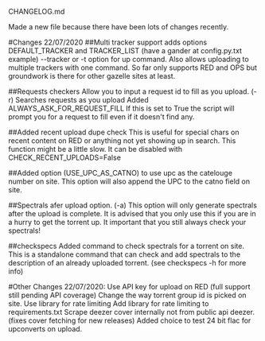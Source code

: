 CHANGELOG.md

Made a new file because there have been lots of changes recently.
   
#Changes 22/07/2020
##Multi tracker support
    adds options DEFAULT_TRACKER and TRACKER_LIST (have a gander at config.py.txt example)
	--tracker or -t option for up command. 
	Also allows uploading to multiple trackers with one command.
    So far only supports RED and OPS but groundwork is there for other gazelle sites at least.


##Requests checkers
Allow you to input a request id to fill as you upload. (-r)
Searches requests as you upload
Added ALWAYS_ASK_FOR_REQUEST_FILL
If this is set to True the script will prompt you for a request to fill even if it doesn't find any.

##Added recent upload dupe check
This is useful for special chars on recent content on RED or anything not yet showing up in search.
This function might be a little slow.
It can be disabled with CHECK_RECENT_UPLOADS=False

##Added option (USE_UPC_AS_CATNO)	to use upc as the catelouge number on site. 
This option will also append the UPC to the catno field on site.

##Spectrals afer upload option. (-a)
This option will only generate spectrals after the upload is complete. 
It is advised that you only use this if you are in a hurry to get the torrent up.
It important that you still always check your spectrals!


##checkspecs
Added command to check spectrals for a torrent on site.
This is a standalone command that can check and add spectrals to the description of an already uploaded torrent.
(see checkspecs -h for more info)

#Other Changes 22/07/2020:
Use API key for upload on RED (full support still pending API coverage)
Change the way torrent group id is picked on site.
Use library for rate limiting
Add library for rate limiting to requirements.txt
Scrape deezer cover internally not from public api deezer. (fixes cover fetching for new releases)
Added choice to test 24 bit flac for upconverts on upload.


